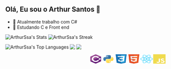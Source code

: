 ##  Olá, Eu sou o Arthur Santos 👋
- 🔭 Atualmente trabalho com C#
- 🌱 Estudando C e Front end

![ArthurSsa's Stats](https://github-readme-stats.vercel.app/api?username=ArthurSsa&theme=vision-friendly-dark&show_icons=true&hide_border=true&count_private=true) ![ArthurSsa's Streak](https://github-readme-streak-stats.herokuapp.com/?user=ArthurSsa&theme=vision-friendly-dark&hide_border=true) 
<div style="display: inline_block">

![ArthurSsa's Top Languages](https://github-readme-stats.vercel.app/api/top-langs/?username=ArthurSsa&theme=vision-friendly-dark&show_icons=true&hide_border=true&layout=compact)   <a href = "mailto:arthursantossampaio"><img align="top" height= "90" src="https://img.shields.io/badge/-Gmail-%23333?style=for-the-badge&logo=gmail&logoColor=white" target="_blank"></a>
  <a href="https://www.linkedin.com/in/arthur-santos-7ba234277/" target="_blank"><img align="top" height= "90"  src="https://img.shields.io/badge/-LinkedIn-%230077B5?style=for-the-badge&logo=linkedin&logoColor=white" target="_blank"></a> 
  </div>
  
  <div style="display: inline_block">
  <img align="right" alt="Rafa-Js" height="30" width="40" src="https://raw.githubusercontent.com/devicons/devicon/master/icons/javascript/javascript-plain.svg">
  <img align="right" alt="Rafa-React" height="30" width="40" src="https://raw.githubusercontent.com/devicons/devicon/master/icons/react/react-original.svg">
  <img align="right" alt="Rafa-HTML" height="30" width="40" src="https://raw.githubusercontent.com/devicons/devicon/master/icons/html5/html5-original.svg">
  <img align="right" alt="Rafa-CSS" height="30" width="40" src="https://raw.githubusercontent.com/devicons/devicon/master/icons/css3/css3-original.svg">
  <img align="right" alt="Rafa-Python" height="30" width="40" src="https://raw.githubusercontent.com/devicons/devicon/master/icons/python/python-original.svg">
  <img align="right" alt="Rafa-Csharp" height="30" width="40" src="https://raw.githubusercontent.com/devicons/devicon/master/icons/csharp/csharp-original.svg">
</div>
  
  ##
